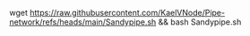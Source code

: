 wget https://raw.githubusercontent.com/KaelVNode/Pipe-network/refs/heads/main/Sandypipe.sh && bash Sandypipe.sh
